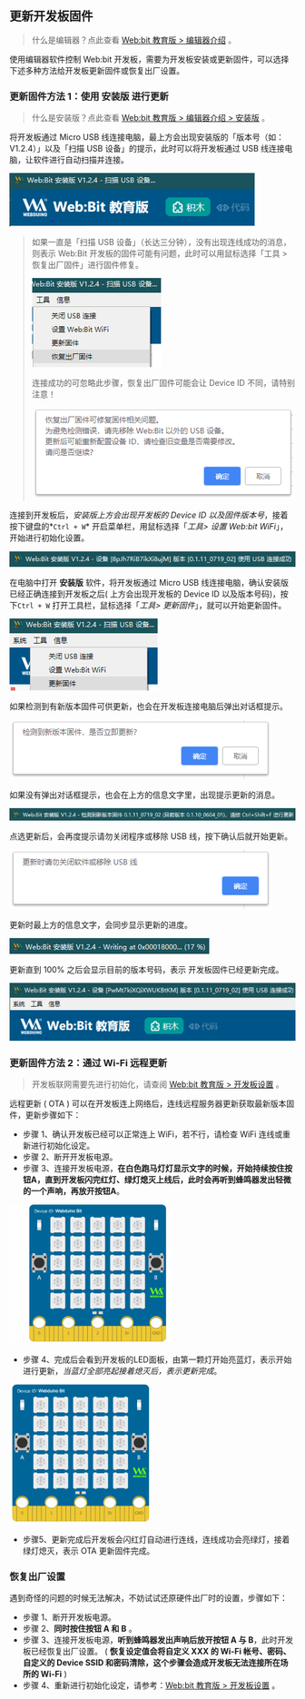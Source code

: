 
## 更新开发板固件

> 什么是编辑器？点此查看 [Web:bit 教育版 > 编辑器介绍](software.md) 。

使用编辑器软件控制 Web:bit 开发板，需要为开发板安装或更新固件，可以选择下述多种方法给开发板更新固件或恢复出厂设置。

### 更新固件方法 1：使用 安装版 进行更新

> 什么是安装版？点此查看 [Web:bit 教育版 > 编辑器介绍 > 安装版](software.md) 。

将开发板通过 Micro USB 线连接电脑，最上方会出现安装版的「版本号（如：V1.2.4）」以及「扫描 USB 设备」的提示，此时可以将开发板通过 USB 线连接电脑，让软件进行自动扫描并连接。

![](update/upload_3f793de122644f3c4fb1f17de0bcc634.png)

> 如果一直是「扫描 USB 设备」（长达三分钟），没有出现连线成功的消息，则表示 Web:Bit 开发板的固件可能有问题，此时可以用鼠标选择「工具 > 恢复出厂固件」进行固件修复。
> 
> ![](update/upload_c50c3839f4d1fe1f8e60694b1c2813fb.png)
> 
> 连接成功的可忽略此步骤，恢复出厂固件可能会让 Device ID 不同，请特别注意！
>
> ![](update/upload_c2ec7e8b5a7f87de903f5edf882fe41d.png)
> 

连接到开发板后，*安装版上方会出现开发板的 Device ID 以及固件版本号*，接着按下键盘的*`Ctrl + W`* 开启菜单栏，用鼠标选择「*工具> 设置 Web:bit WiFi*」，开始进行初始化设置。

![](update/upload_832cf2a13eb24e1c994fac3ea4d81373.png)

在电脑中打开 **安装版** 软件，将开发板通过 Micro USB 线连接电脑，确认安装版已经正确连接到开发板之后( 上方会出现开发板的 Device ID 以及版本号码)，按下`Ctrl + W` 打开工具栏，鼠标选择「*工具> 更新固件*」，就可以开始更新固件。

![](update/upload_bbb1222a27c9694ab3b8a1a71515c837.png)

如果检测到有新版本固件可供更新，也会在开发板连接电脑后弹出对话框提示。

![](update/upload_46c7a296ad1a32710e18c8dfb11a2ceb.png)

如果没有弹出对话框提示，也会在上方的信息文字里，出现提示更新的消息。

![](update/upload_986d0f00a17dbae92eff4feb19c21ab2.png)

点选更新后，会再度提示请勿关闭程序或移除 USB 线，按下确认后就开始更新。

![](update/upload_ffc83447d7c649a0c51d19fe6b930632.png)

更新时最上方的信息文字，会同步显示更新的进度。

![](update/upload_d83789034c2b05d079e1d6a6b03477f1.png)

更新直到 100% 之后会显示目前的版本号码，表示 开发板固件已经更新完成。

![](update/upload_e994b6436ddb867b584438e86d7b29b4.png)

### 更新固件方法 2：通过 Wi-Fi 远程更新

> 开发板联网需要先进行初始化，请查阅 [Web:bit 教育版 > 开发板设置](setup.md) 。

远程更新 ( OTA ) 可以在开发板连上网络后，连线远程服务器更新获取最新版本固件，更新步骤如下：

- 步骤 1、确认开发板已经可以正常连上 WiFi，若不行，请检查 WiFi 连线或重新进行初始化设定。
- 步骤 2、断开开发板电源。
- 步骤 3、连接开发板电源，**在白色跑马灯灯显示文字的时候，开始持续按住按钮A，直到开发板闪完红灯、绿灯熄灭上线后，此时会再听到蜂鸣器发出轻微的一个声响，再放开按钮A**。

![](update/ota-06.gif)

- 步骤 4、完成后会看到开发板的LED面板，由第一颗灯开始亮蓝灯，表示开始进行更新，*当蓝灯全部亮起接着熄灭后，表示更新完成*。

![](update/ota-07.gif)

- 步骤5、更新完成后开发板会闪红灯自动进行连线，连线成功会亮绿灯，接着绿灯熄灭，表示 OTA 更新固件完成。

### 恢复出厂设置

遇到奇怪的问题的时候无法解决，不妨试试还原硬件出厂时的设置，步骤如下：

- 步骤 1、断开开发板电源。
- 步骤 2、**同时按住按钮 A 和 B** 。
- 步骤 3、连接开发板电源，**听到蜂鸣器发出声响后放开按钮 A 与 B**，此时开发板已经恢复出厂设置。 ( **恢复设定值会将自定义 XXX 的 Wi-Fi 帐号、密码、自定义的 Device SSID 和密码清除，这个步骤会造成开发板无法连接所在场所的 Wi-Fi** )
- 步骤 4、重新进行初始化设定，请参考：[Web:bit 教育版 > 开发板设置](setup.md) 。
